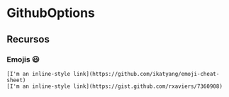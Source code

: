 # GithubOptions

## Recursos

### Emojis :smiley:

```
[I'm an inline-style link](https://github.com/ikatyang/emoji-cheat-sheet)
[I'm an inline-style link](https://gist.github.com/rxaviers/7360908)
```
